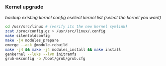 ### Kernel upgrade
*backup existing kernel config*
*eselect kernel list (select the kernel you want)*
```bash
cd /usr/src/linux # (verify its the new kernel symlink)
zcat /proc/config.gz > /usr/src/linux/.config
make silentoldconfig
make -j4 modules_prepare
emerge --ask @module-rebuild
make -j4 && make -j4 modules_install && make install
genkernel --luks --lvm initramfs
grub-mkconfig -o /boot/grub/grub.cfg
```
